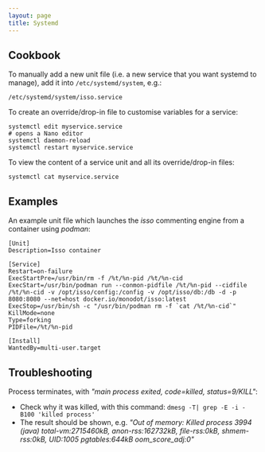 ```yaml
---
layout: page
title: Systemd
---
```


## Cookbook

To manually add a new unit file (i.e. a new service that you want systemd to manage), add it into `/etc/systemd/system`, e.g.:

```
/etc/systemd/system/isso.service
```

To create an override/drop-in file to customise variables for a service:

```
systemctl edit myservice.service
# opens a Nano editor
systemctl daemon-reload
systemctl restart myservice.service
```

To view the content of a service unit and all its override/drop-in files:

```
systemctl cat myservice.service
```

## Examples

An example unit file which launches the _isso_ commenting engine from a container using _podman_:

```
[Unit]
Description=Isso container

[Service]
Restart=on-failure
ExecStartPre=/usr/bin/rm -f /%t/%n-pid /%t/%n-cid
ExecStart=/usr/bin/podman run --conmon-pidfile /%t/%n-pid --cidfile /%t/%n-cid -v /opt/isso/config:/config -v /opt/isso/db:/db -d -p 8080:8080 --net=host docker.io/monodot/isso:latest
ExecStop=/usr/bin/sh -c "/usr/bin/podman rm -f `cat /%t/%n-cid`"
KillMode=none
Type=forking
PIDFile=/%t/%n-pid

[Install]
WantedBy=multi-user.target
```

## Troubleshooting

Process terminates, with _"main process exited, code=killed, status=9/KILL"_:

- Check why it was killed, with this command: `dmesg -T| grep -E -i -B100 'killed process'`
- The result should be shown, e.g. _"Out of memory: Killed process 3994 (java) total-vm:2715460kB, anon-rss:162732kB, file-rss:0kB, shmem-rss:0kB, UID:1005 pgtables:644kB oom_score_adj:0"_

